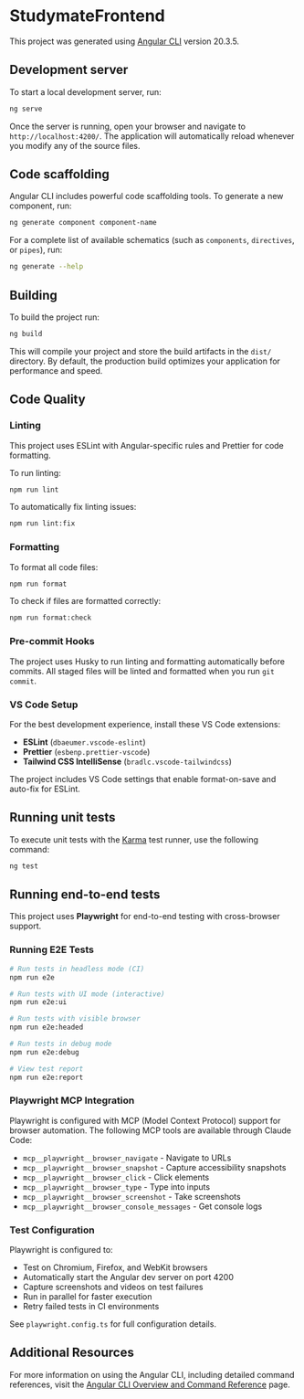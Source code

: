 # StudymateFrontend

This project was generated using [Angular CLI](https://github.com/angular/angular-cli) version 20.3.5.

## Development server

To start a local development server, run:

```bash
ng serve
```

Once the server is running, open your browser and navigate to `http://localhost:4200/`. The application will automatically reload whenever you modify any of the source files.

## Code scaffolding

Angular CLI includes powerful code scaffolding tools. To generate a new component, run:

```bash
ng generate component component-name
```

For a complete list of available schematics (such as `components`, `directives`, or `pipes`), run:

```bash
ng generate --help
```

## Building

To build the project run:

```bash
ng build
```

This will compile your project and store the build artifacts in the `dist/` directory. By default, the production build optimizes your application for performance and speed.

## Code Quality

### Linting

This project uses ESLint with Angular-specific rules and Prettier for code formatting.

To run linting:
```bash
npm run lint
```

To automatically fix linting issues:
```bash
npm run lint:fix
```

### Formatting

To format all code files:
```bash
npm run format
```

To check if files are formatted correctly:
```bash
npm run format:check
```

### Pre-commit Hooks

The project uses Husky to run linting and formatting automatically before commits. All staged files will be linted and formatted when you run `git commit`.

### VS Code Setup

For the best development experience, install these VS Code extensions:
- **ESLint** (`dbaeumer.vscode-eslint`)
- **Prettier** (`esbenp.prettier-vscode`)
- **Tailwind CSS IntelliSense** (`bradlc.vscode-tailwindcss`)

The project includes VS Code settings that enable format-on-save and auto-fix for ESLint.

## Running unit tests

To execute unit tests with the [Karma](https://karma-runner.github.io) test runner, use the following command:

```bash
ng test
```

## Running end-to-end tests

This project uses **Playwright** for end-to-end testing with cross-browser support.

### Running E2E Tests

```bash
# Run tests in headless mode (CI)
npm run e2e

# Run tests with UI mode (interactive)
npm run e2e:ui

# Run tests with visible browser
npm run e2e:headed

# Run tests in debug mode
npm run e2e:debug

# View test report
npm run e2e:report
```

### Playwright MCP Integration

Playwright is configured with MCP (Model Context Protocol) support for browser automation. The following MCP tools are available through Claude Code:
- `mcp__playwright__browser_navigate` - Navigate to URLs
- `mcp__playwright__browser_snapshot` - Capture accessibility snapshots
- `mcp__playwright__browser_click` - Click elements
- `mcp__playwright__browser_type` - Type into inputs
- `mcp__playwright__browser_screenshot` - Take screenshots
- `mcp__playwright__browser_console_messages` - Get console logs

### Test Configuration

Playwright is configured to:
- Test on Chromium, Firefox, and WebKit browsers
- Automatically start the Angular dev server on port 4200
- Capture screenshots and videos on test failures
- Run in parallel for faster execution
- Retry failed tests in CI environments

See `playwright.config.ts` for full configuration details.

## Additional Resources

For more information on using the Angular CLI, including detailed command references, visit the [Angular CLI Overview and Command Reference](https://angular.dev/tools/cli) page.
